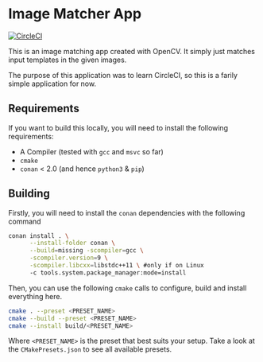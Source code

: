 # Image Matcher App

[![CircleCI](https://dl.circleci.com/status-badge/img/gh/matheusgomes28/image-matcher/tree/main.svg?style=shield)](https://dl.circleci.com/status-badge/redirect/gh/matheusgomes28/image-matcher/tree/main)

This is an image matching app created with OpenCV.
It simply just matches input templates in the
given images.

The purpose of this application was to learn CircleCI,
so this is a farily simple application for now.

## Requirements

If you want to build this locally, you will need
to install the following requirements:

 - A Compiler (tested with `gcc` and `msvc` so far)
 - `cmake`
 - `conan` < 2.0 (and hence `python3` & `pip`)

## Building

Firstly, you will need to install the `conan` 
dependencies with the following command

```sh
conan install . \
      --install-folder conan \
      --build=missing -scompiler=gcc \
      -scompiler.version=9 \
      -scompiler.libcxx=libstdc++11 \ #only if on Linux
      -c tools.system.package_manager:mode=install
```

Then, you can use the following `cmake` calls to
configure, build and install everything here.

```sh
cmake . --preset <PRESET_NAME>
cmake --build --preset <PRESET_NAME>
cmake --install build/<PRESET_NAME>
```

Where `<PRESET_NAME>` is the preset that best suits
your setup. Take a look at the `CMakePresets.json` to
see all available presets.
